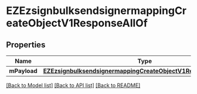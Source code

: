 # EZEzsignbulksendsignermappingCreateObjectV1ResponseAllOf

## Properties
Name | Type | Description | Notes
------------ | ------------- | ------------- | -------------
**mPayload** | [**EZEzsignbulksendsignermappingCreateObjectV1ResponseMPayload***](EZEzsignbulksendsignermappingCreateObjectV1ResponseMPayload.md) |  | 

[[Back to Model list]](../README.md#documentation-for-models) [[Back to API list]](../README.md#documentation-for-api-endpoints) [[Back to README]](../README.md)


